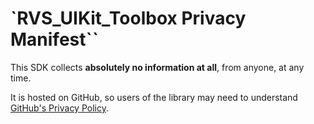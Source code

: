 # `RVS_UIKit_Toolbox Privacy Manifest``

This SDK collects **absolutely no information at all**, from anyone, at any time.

It is hosted on GitHub, so users of the library may need to understand [GitHub's Privacy Policy](https://docs.github.com/en/site-policy/privacy-policies/github-privacy-statement).
